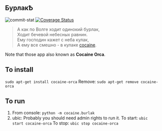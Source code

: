 ## БурлакѢ
![commit-stat](https://travis-ci.org/karitra/burlak.svg?branch=master)
[![Coverage Status](https://coveralls.io/repos/github/karitra/burlak/badge.svg?branch=master)](https://coveralls.io/github/karitra/burlak?branch=master)

> А как по Волге ходит одинокий бурлак,  
> Ходит бечевой небесных равнин.  
> Ему господин кажет с неба кулак,  
> А ему все смешно - в кулаке [cocaine](https://github.com/cocaine).  

Note that those app also known as __Cocaine Orca__.

## To install
`sudo apt-get install cocaine-orca`
Remove:
`sudo apt-get remove cocaine-orca`

## To run
1. From console:
`python -m cocaine.burlak`
2. ubic:
Probably you should need admin rights to run it. 
To start:
`ubic start cocaine-orca`
To stop:
`ubic stop cocaine-orca`

